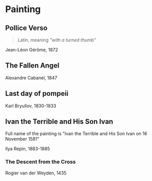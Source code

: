 
# Painting

## Pollice Verso

> Latin, meaning *"with a turned thumb"*

Jean-Léon Gérôme, 1872

## The Fallen Angel 

Alexandre Cabanel, 1847

## Last day of pompeii

Karl Bryullov, 1830-1833


## Ivan the Terrible and His Son Ivan 

Full name of the painting is "Ivan the Terrible and His Son Ivan on 16 November 1581"

Ilya Repin, 1883-1885

### The Descent from the Cross

Rogier van der Weyden, 1435

